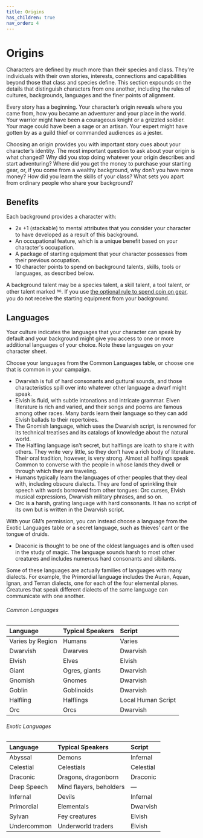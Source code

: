 ```yaml
---
title: Origins
has_children: true
nav_order: 4
---
```


# Origins
Characters are defined by much more than their species and class. They're individuals with their own stories, interests, connections and capabilities beyond those that class and species define. This section expounds on the details that distinguish characters from one another, including the rules of cultures, backgrounds, languages and the finer points of alignment.

Every story has a beginning. Your character’s origin reveals where you came from, how you became an adventurer and your place in the world. Your warrior might have been a courageous knight or a grizzled soldier. Your mage could have been a sage or an artisan. Your expert might have gotten by as a guild thief or commanded audiences as a jester.

Choosing an origin provides you with important story cues about your character’s identity. The most important question to ask about your origin is what changed? Why did you stop doing whatever your origin describes and start adventuring? Where did you get the money to purchase your starting gear, or, if you come from a wealthy background, why don’t you have more money? How did you learn the skills of your class? What sets you apart from ordinary people who share your background?

## Benefits
Each background provides a character with:
* 2x +1 (stackable) to mental attributes that you consider your character to have developed as a result of this background.
* An occupational feature, which is a unique benefit based on your character's occupation.
* A package of starting equipment that your character possesses from their previous occupation.
* 10 character points to spend on background talents, skills, tools or languages, as described below.

A background talent may be a species talent, a skill talent, a tool talent, or other talent marked ᴮᴳ. If you use [the optional rule to spend coin on gear](http://stormchaserroleplaying.com/stormchaserRPG/Equipment/StartingEquipment/), you do not receive the starting equipment from your background.

## Languages
Your culture indicates the languages that your character can speak by default and your background might give you access to one or more additional languages of your choice. Note these languages on your character sheet.

Choose your languages from the Common Languages table, or choose one that is common in your campaign.
* Dwarvish is full of hard consonants and guttural sounds, and those characteristics spill over into whatever other language a dwarf might speak.
* Elvish is fluid, with subtle intonations and intricate grammar. Elven literature is rich and varied, and their songs and poems are famous among other races. Many bards learn their language so they can add Elvish ballads to their repertoires.
* The Gnomish language, which uses the Dwarvish script, is renowned for its technical treatises and its catalogs of knowledge about the natural world.
* The Halfling language isn’t secret, but halflings are loath to share it with others. They write very little, so they don’t have a rich body of literature. Their oral tradition, however, is very strong. Almost all halflings speak Common to converse with the people in whose lands they dwell or through which they are traveling.
* Humans typically learn the languages of other peoples that they deal with, including obscure dialects. They are fond of sprinkling their speech with words borrowed from other tongues: Orc curses, Elvish musical expressions, Dwarvish military phrases, and so on.
* Orc is a harsh, grating language with hard consonants. It has no script of its own but is written in the Dwarvish script.

With your GM’s permission, you can instead choose a language from the Exotic Languages table or a secret language, such as thieves’ cant or the tongue of druids.
* Draconic is thought to be one of the oldest languages and is often used in the study of magic. The language sounds harsh to most other creatures and includes numerous hard consonants and sibilants.

Some of these languages are actually families of languages with many dialects. For example, the Primordial language includes the Auran, Aquan, Ignan, and Terran dialects, one for each of the four elemental planes. Creatures that speak different dialects of the same language can communicate with one another.

###### Common Languages

| Language | Typical Speakers | Script |
|:---------|:-----------------|:-------|
| Varies by Region | Humans | Varies |
| Dwarvish | Dwarves | Dwarvish |
| Elvish | Elves | Elvish |
| Giant | Ogres, giants | Dwarvish |
| Gnomish | Gnomes | Dwarvish |
| Goblin | Goblinoids | Dwarvish |
| Halfling | Halflings | Local Human Script |
| Orc | Orcs | Dwarvish |

###### Exotic Languages

| Language | Typical Speakers | Script |
|:---------|:-----------------|:-------|
| Abyssal | Demons | Infernal |
| Celestial | Celestials | Celestial |
| Draconic | Dragons, dragonborn | Draconic |
| Deep Speech | Mind flayers, beholders	| — |
| Infernal | Devils | Infernal |
| Primordial | Elementals | Dwarvish |
| Sylvan | Fey creatures | Elvish |
| Undercommon | Underworld traders | Elvish |
